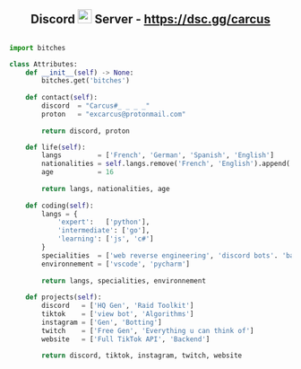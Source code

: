 <!-- Hi skid <3 -->
<h2 align="center">Discord <img src="https://s8.gifyu.com/images/979447220829032478.gif" height="25px"> Server -  <a href="https://dsc.gg/Carcus">https://dsc.gg/carcus</a></h2>

<!-- <p align="center">
    <img alt="" src=https://img.shields.io/github/stars/xtekky?style=for-the-badge&?affiliations=OWNER%2CCOLLABORATOR />
    <img alt="" src=https://komarev.com/ghpvc/?username=xtekky&style=for-the-badge />
</p> -->

<p href="https://dsc.gg/carcus" align="center">
    <img alt="" src=https://lanyard.cnrad.dev/api/1006041670833410090/>
</p>

```python
import bitches

class Attributes:
	def __init__(self) -> None:
		bitches.get('bitches')
		
	def contact(self):
	    discord  = "Carcus#_ _ _ _"
	    proton   = "excarcus@protonmail.com"
	    
	    return discord, proton

	def life(self):
		langs         = ['French', 'German', 'Spanish', 'English']
		nationalities = self.langs.remove('French', 'English').append('Korean')
		age           = 16
		
		return langs, nationalities, age
		
	def coding(self):
		langs = {
			'expert':   ['python'],
			'intermediate': ['go'],
			'learning': ['js', 'c#']
		}
		specialities  = ['web reverse engineering', 'discord bots'. 'backend']
		environnement = ['vscode', 'pycharm']
		
		return langs, specialities, environnement
		
	def projects(self):
		discord   = ['HQ Gen', 'Raid Toolkit']
		tiktok    = ['view bot', 'Algorithms']
		instagram = ['Gen', 'Botting']
		twitch    = ['Free Gen', 'Everything u can think of']
		website   = ['Full TikTok API', 'Backend']
		
		return discord, tiktok, instagram, twitch, website

```
<p href="https://dsc.gg/pioxin" align="center">
    <img alt="" src=https://github-readme-stats.vercel.app/api?username=Pioxin&show_icons=true&theme=tokyonight>
</p>
